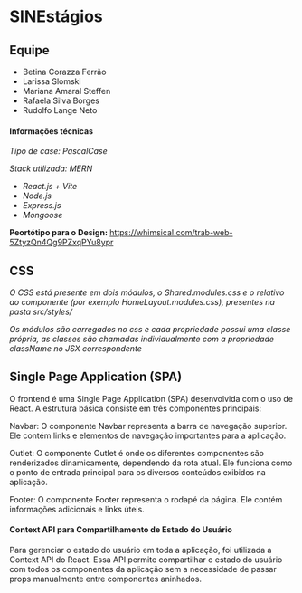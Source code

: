 # SINEstágios

## Equipe
- Betina Corazza Ferrão
- Larissa Slomski
- Mariana Amaral Steffen
- Rafaela Silva Borges
- Rudolfo Lange Neto

#### Informações técnicas

_Tipo de case: PascalCase_

_Stack utilizada: MERN_

- _React.js + Vite_
- _Node.js_
- _Express.js_
- _Mongoose_
  
**Peortótipo para o Design:** https://whimsical.com/trab-web-5ZtyzQn4Qg9PZxqPYu8ypr


## CSS

_O CSS está presente em dois módulos, o Shared.modules.css e o relativo ao componente (por exemplo HomeLayout.modules.css), presentes na pasta src/styles/_

_Os módulos são carregados no css e cada propriedade possui uma classe própria, as classes são chamadas individualmente com a propriedade className no JSX correspondente_

## Single Page Application (SPA)
O frontend é uma Single Page Application (SPA) desenvolvida com o uso de React. A estrutura básica consiste em três componentes principais:

Navbar:
O componente Navbar representa a barra de navegação superior. Ele contém links e elementos de navegação importantes para a aplicação.

Outlet:
O componente Outlet é onde os diferentes componentes são renderizados dinamicamente, dependendo da rota atual. Ele funciona como o ponto de entrada principal para os diversos conteúdos exibidos na aplicação.

Footer:
O componente Footer representa o rodapé da página. Ele contém informações adicionais e links úteis.

#### Context API para Compartilhamento de Estado do Usuário 
Para gerenciar o estado do usuário em toda a aplicação, foi utilizada a Context API do React. Essa API permite compartilhar o estado do usuário com todos os componentes da aplicação sem a necessidade de passar props manualmente entre componentes aninhados.
